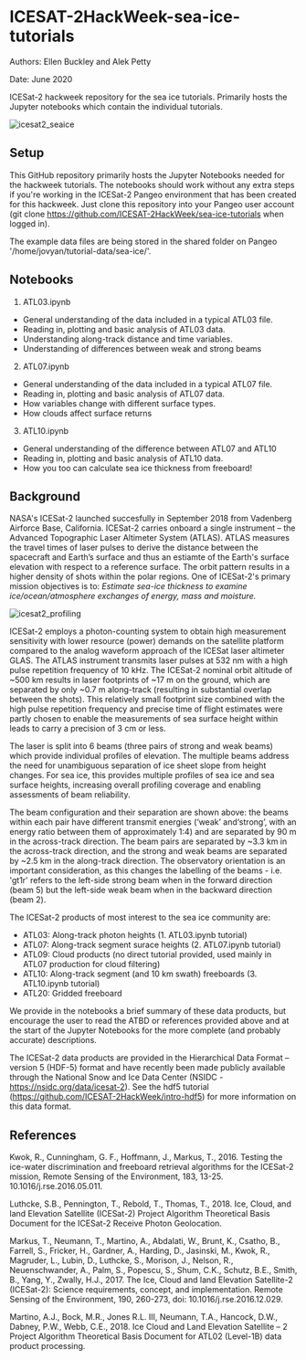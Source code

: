 # ICESAT-2HackWeek-sea-ice-tutorials

Authors: Ellen Buckley and Alek Petty 

Date: June 2020

ICESat-2 hackweek repository for the sea ice tutorials. Primarily hosts the Jupyter notebooks which contain the individual tutorials. 


![icesat2_seaice](./Images/icesat2_seaice.png?raw=true "ICESat-2 profiling the sea ice surface, taken from the ICESat-2 website (Satellite image courtesy of Orbital
Earth image illustrating AMSR-E sea ice courtesy of the NASA Scientific Visualization Studio)")



## Setup

This GitHub repository primarily hosts the Jupyter Notebooks needed for the hackweek tutorials. The notebooks should work without any extra steps if you're working in the ICESat-2 Pangeo environment that has been created for this hackweek. Just clone this repository into your Pangeo user account (git clone https://github.com/ICESAT-2HackWeek/sea-ice-tutorials when logged in). 

The example data files are being stored in the shared folder on Pangeo '/home/jovyan/tutorial-data/sea-ice/'. 


## Notebooks

1. ATL03.ipynb
* General understanding of the data included in a typical ATL03 file.
* Reading in, plotting and basic analysis of ATL03 data.
* Understanding along-track distance and time variables.
* Understanding of differences between weak and strong beams

2. ATL07.ipynb
* General understanding of the data included in a typical ATL07 file.
* Reading in, plotting and basic analysis of ATL07 data.
* How variables change with different surface types.
* How clouds affect surface returns

3. ATL10.ipynb
* General understanding of the difference between ATL07 and ATL10
* Reading in, plotting and basic analysis of ATL10 data.
* How you too can calculate sea ice thickness from freeboard!


## Background

NASA's ICESat-2 launched succesfully in September 2018 from Vadenberg Airforce Base, California. ICESat-2 carries onboard a single instrument – the Advanced Topographic Laser Altimeter System (ATLAS). ATLAS measures the travel times of laser pulses to derive the distance between the spacecraft and Earth’s surface and thus an estiamte of the Earth's surface elevation with respect to a reference surface. The orbit pattern results in a higher density of shots within the polar regions. One of ICESat-2's primary mission objectives is to: *Estimate sea-ice thickness to examine ice/ocean/atmosphere exchanges of energy, mass and moisture.*

![icesat2_profiling](./Images/icesat2_profiling.png?raw=true "ICESat-2 profiling the sea ice surface, figure taken from the ATL07/10 ATBD document")

ICESat-2 employs a photon-counting system to obtain high measurement sensitivity with lower resource (power) demands on the satellite platform compared to the analog waveform approach of the ICESat laser altimeter GLAS. The ATLAS instrument transmits laser pulses at 532 nm with a high pulse repetition frequency of 10 kHz. The ICESat-2 nominal orbit altitude of ~500 km results in laser footprints of ~17 m on the ground, which are separated by only ~0.7 m along-track (resulting in substantial overlap between the shots). This relatively small footprint size combined with the high pulse repetition frequency and  precise time of flight estimates were partly chosen to enable the measurements of sea surface height within leads to carry a precision of 3 cm or less. 

The laser is split into 6 beams (three pairs of strong and weak beams) which provide individual profiles of elevation. The multiple beams address the need for unambiguous separation of ice sheet slope from height changes. For sea ice, this provides multiple profiles of sea ice and sea surface heights, increasing overall profiling coverage and enabling assessments of beam reliability. 

The beam configuration and their separation are shown above: the beams within each pair have different transmit energies (‘weak’ and‘strong’, with an energy ratio between them of approximately 1:4) and are separated by 90 m in the across-track direction. The beam pairs are separated by ~3.3 km in the across-track direction, and the strong and weak beams are separated by ~2.5 km in the along-track direction. The observatory orientation is an important consideration, as this changes the labelling of the beams - i.e. 'gt1r' refers to the left-side strong beam when in the forward direction (beam 5) but the left-side weak beam when in the backward direction (beam 2). 

The ICESat-2 products of most interest to the sea ice community are:

* ATL03: Along-track photon heights (1. ATL03.ipynb tutorial) 
* ATL07: Along-track segment surace heights (2. ATL07.ipynb tutorial) 
* ATL09: Cloud products (no direct tutorial provided, used mainly in ATL07 production for cloud filtering)
* ATL10: Along-track segment (and 10 km swath) freeboards (3. ATL10.ipynb tutorial) 
* ATL20: Gridded freeboard 

We provide in the notebooks a brief summary of these data products, but encourage the user to read the ATBD or references provided above and at the start of the Jupyter Notebooks for the more complete (and probably accurate) descriptions.

The ICESat-2 data products are provided in the Hierarchical Data Format – version 5 (HDF-5) format and have recently been made publicly available through the National Snow and Ice Data Center (NSIDC - https://nsidc.org/data/icesat-2). See the hdf5 tutorial (https://github.com/ICESAT-2HackWeek/intro-hdf5) for more information on this data format.


## References

Kwok, R., Cunningham, G. F., Hoffmann, J., Markus, T., 2016. Testing the ice-water discrimination and freeboard retrieval algorithms for the ICESat-2 mission, Remote Sensing of the Environment, 183, 13-25. 10.1016/j.rse.2016.05.011.

Luthcke, S.B., Pennington, T., Rebold, T., Thomas,  T., 2018. Ice, Cloud, and land Elevation Satellite (ICESat-2) Project Algorithm Theoretical Basis Document for the ICESat-2 Receive Photon Geolocation.

Markus, T., Neumann, T., Martino, A., Abdalati, W., Brunt, K., Csatho, B., Farrell, S., Fricker, H., Gardner, A., Harding, D., Jasinski, M., Kwok, R., Magruder, L., Lubin, D., Luthcke, S., Morison, J., Nelson, R., Neuenschwander, A., Palm, S., Popescu, S., Shum, C.K., Schutz, B.E., Smith, B., Yang, Y., Zwally, H.J., 2017. The Ice, Cloud and land Elevation Satellite-2 (ICESat-2): Science requirements, concept, and implementation. Remote Sensing of the Environment, 190, 260-273, doi: 10.1016/j.rse.2016.12.029.

Martino, A.J., Bock, M.R., Jones R.L. III, Neumann, T.A., Hancock, D.W., Dabney, P.W., Webb, C.E., 2018. Ice Cloud and Land Elevation Satellite – 2 Project Algorithm Theoretical Basis Document for ATL02 (Level-1B) data product processing. 

